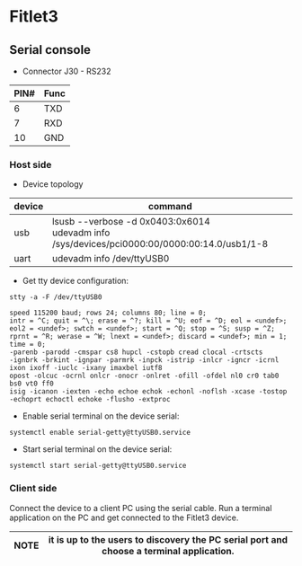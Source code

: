 # Fitlet3

## Serial console 

* Connector J30 - RS232

|PIN#|Func|
|---|---|
|6|TXD|
|7|RXD|
|10|GND|

### Host side

* Device topology

|device|command|
|---|---|
|usb|lsusb --verbose -d 0x0403:0x6014<br>udevadm info /sys/devices/pci0000:00/0000:00:14.0/usb1/1-8|
|uart|udevadm info /dev/ttyUSB0|

* Get tty device configuration:
```
stty -a -F /dev/ttyUSB0
```
```
speed 115200 baud; rows 24; columns 80; line = 0;
intr = ^C; quit = ^\; erase = ^?; kill = ^U; eof = ^D; eol = <undef>; eol2 = <undef>; swtch = <undef>; start = ^Q; stop = ^S; susp = ^Z; rprnt = ^R; werase = ^W; lnext = <undef>; discard = <undef>; min = 1; time = 0;
-parenb -parodd -cmspar cs8 hupcl -cstopb cread clocal -crtscts
-ignbrk -brkint -ignpar -parmrk -inpck -istrip -inlcr -igncr -icrnl ixon ixoff -iuclc -ixany imaxbel iutf8
opost -olcuc -ocrnl onlcr -onocr -onlret -ofill -ofdel nl0 cr0 tab0 bs0 vt0 ff0
isig -icanon -iexten -echo echoe echok -echonl -noflsh -xcase -tostop -echoprt echoctl echoke -flusho -extproc

````

* Enable serial terminal on the device serial:

```
systemctl enable serial-getty@ttyUSB0.service
```

* Start serial terminal on the device serial:
```
systemctl start serial-getty@ttyUSB0.service
```

### Client side

Connect the device to a client PC using the serial cable.
Run a terminal application on the PC and get connected to the Fitlet3 device.

|NOTE| it is up to the users to discovery the PC serial port and choose a terminal application.|
| --- | --- |

